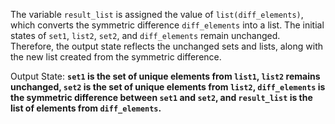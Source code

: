 The variable `result_list` is assigned the value of `list(diff_elements)`, which converts the symmetric difference `diff_elements` into a list. The initial states of `set1`, `list2`, `set2`, and `diff_elements` remain unchanged. Therefore, the output state reflects the unchanged sets and lists, along with the new list created from the symmetric difference.

Output State: **`set1` is the set of unique elements from `list1`, `list2` remains unchanged, `set2` is the set of unique elements from `list2`, `diff_elements` is the symmetric difference between `set1` and `set2`, and `result_list` is the list of elements from `diff_elements`.**